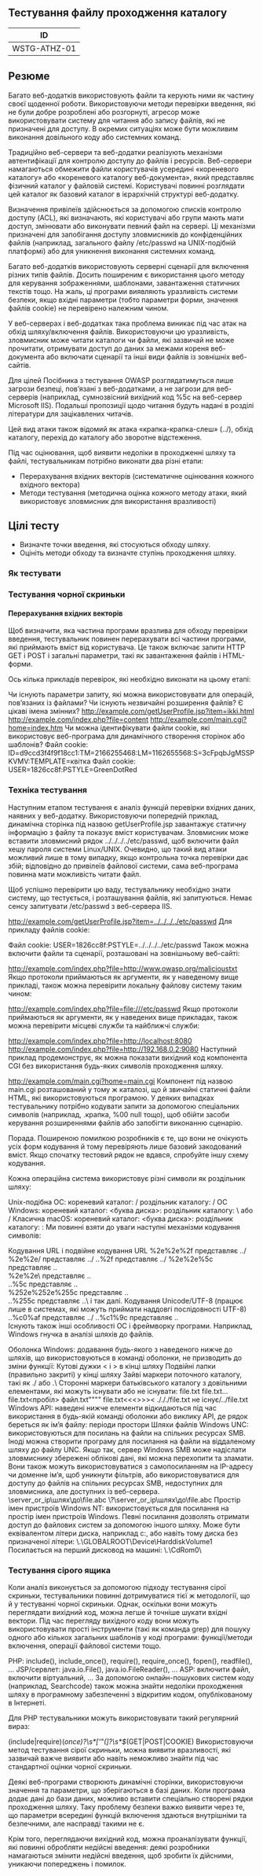 ## Тестування файлу проходження каталогу
|ID|
|----|
|WSTG-ATHZ-01|

## Резюме
Багато веб-додатків використовують файли та керують ними як частину своєї щоденної роботи. Використовуючи методи перевірки введення, які не були добре розроблені або розгорнуті, агресор може використовувати систему для читання або запису файлів, які не призначені для доступу. В окремих ситуаціях може бути можливим виконання довільного коду або системних команд.

Традиційно веб-сервери та веб-додатки реалізують механізми автентифікації для контролю доступу до файлів і ресурсів. Веб-сервери намагаються обмежити файли користувачів усередині «кореневого каталогу» або «кореневого каталогу веб-документа», який представляє фізичний каталог у файловій системі. Користувачі повинні розглядати цей каталог як базовий каталог в ієрархічній структурі веб-додатку.

Визначення привілеїв здійснюється за допомогою списків контролю доступу (ACL), які визначають, які користувачі або групи мають мати доступ, змінювати або виконувати певний файл на сервері. Ці механізми призначені для запобігання доступу зловмисників до конфіденційних файлів (наприклад, загального файлу /etc/passwd на UNIX-подібній платформі) або для уникнення виконання системних команд.

Багато веб-додатків використовують серверні сценарії для включення різних типів файлів. Досить поширеним є використання цього методу для керування зображеннями, шаблонами, завантаження статичних текстів тощо. На жаль, ці програми виявляють уразливість системи безпеки, якщо вхідні параметри (тобто параметри форми, значення файлів cookie) не перевірено належним чином.

У веб-серверах і веб-додатках така проблема виникає під час атак на обхід шляху/включення файлів. Використовуючи цю уразливість, зловмисник може читати каталоги чи файли, які зазвичай не може прочитати, отримувати доступ до даних за межами кореня веб-документа або включати сценарії та інші види файлів із зовнішніх веб-сайтів.

Для цілей Посібника з тестування OWASP розглядатимуться лише загрози безпеці, пов’язані з веб-додатками, а не загрози для веб-серверів (наприклад, сумнозвісний вихідний код %5c на веб-сервер Microsoft IIS). Подальші пропозиції щодо читання будуть надані в розділі літератури для зацікавлених читачів.

Цей вид атаки також відомий як атака «крапка-крапка-слеш» (../), обхід каталогу, перехід до каталогу або зворотне відстеження.

Під час оцінювання, щоб виявити недоліки в проходженні шляху та файлі, тестувальникам потрібно виконати два різні етапи:

- Перерахування вхідних векторів (систематичне оцінювання кожного вхідного вектора)
- Методи тестування (методична оцінка кожного методу атаки, який використовує зловмисник для використання вразливості)

## Цілі тесту
- Визначте точки введення, які стосуються обходу шляху.
- Оцініть методи обходу та визначте ступінь проходження шляху.
### Як тестувати
### Тестування чорної скриньки
#### Перерахування вхідних векторів
Щоб визначити, яка частина програми вразлива для обходу перевірки введення, тестувальник повинен перерахувати всі частини програми, які приймають вміст від користувача. Це також включає запити HTTP GET і POST і загальні параметри, такі як завантаження файлів і HTML-форми.

Ось кілька прикладів перевірок, які необхідно виконати на цьому етапі:

Чи існують параметри запиту, які можна використовувати для операцій, пов’язаних із файлами?
Чи існують незвичайні розширення файлів?
Є цікаві імена змінних?
http://example.com/getUserProfile.jsp?item=ikki.html
http://example.com/index.php?file=content
http://example.com/main.cgi?home=index.htm
Чи можна ідентифікувати файли cookie, які використовує веб-програма для динамічного створення сторінок або шаблонів?
Файл cookie: ID=d9ccd3f4f9f18cc1:TM=2166255468:LM=1162655568:S=3cFpqbJgMSSPKVMV:TEMPLATE=квітка
Файл cookie: USER=1826cc8f:PSTYLE=GreenDotRed

### Техніка тестування
Наступним етапом тестування є аналіз функцій перевірки вхідних даних, наявних у веб-додатку. Використовуючи попередній приклад, динамічна сторінка під назвою getUserProfile.jsp завантажує статичну інформацію з файлу та показує вміст користувачам. Зловмисник може вставити зловмисний рядок ../../../../etc/passwd, щоб включити файл хешу пароля системи Linux/UNIX. Очевидно, що такий вид атаки можливий лише в тому випадку, якщо контрольна точка перевірки дає збій; відповідно до привілеїв файлової системи, сама веб-програма повинна мати можливість читати файл.

Щоб успішно перевірити цю ваду, тестувальнику необхідно знати систему, що тестується, і розташування файлів, які запитуються. Немає сенсу запитувати /etc/passwd з веб-сервера IIS.

http://example.com/getUserProfile.jsp?item=../../../../etc/passwd
Для прикладу файлів cookie:

Файл cookie: USER=1826cc8f:PSTYLE=../../../../etc/passwd
Також можна включити файли та сценарії, розташовані на зовнішньому веб-сайті:

http://example.com/index.php?file=http://www.owasp.org/malicioustxt
Якщо протоколи приймаються як аргументи, як у наведеному вище прикладі, також можна перевірити локальну файлову систему таким чином:

http://example.com/index.php?file=file:///etc/passwd
Якщо протоколи приймаються як аргументи, як у наведених вище прикладах, також можна перевірити місцеві служби та найближчі служби:

http://example.com/index.php?file=http://localhost:8080
http://example.com/index.php?file=http://192.168.0.2:9080
Наступний приклад продемонструє, як можна показати вихідний код компонента CGI без використання будь-яких символів проходження шляху.

http://example.com/main.cgi?home=main.cgi
Компонент під назвою main.cgi розташований у тому ж каталозі, що й звичайні статичні файли HTML, які використовуються програмою. У деяких випадках тестувальнику потрібно кодувати запити за допомогою спеціальних символів (наприклад, .крапка, %00 null тощо), щоб обійти засоби керування розширеннями файлів або запобігти виконанню сценарію.

Порада. Поширеною помилкою розробників є те, що вони не очікують усіх форм кодування й тому перевіряють лише базовий закодований вміст. Якщо спочатку тестовий рядок не вдався, спробуйте іншу схему кодування.

Кожна операційна система використовує різні символи як роздільник шляху:

Unix-подібна ОС:
кореневий каталог: /
роздільник каталогу: /
ОС Windows:
кореневий каталог: <буква диска>:
роздільник каталогу: \ або /
Класична macOS:
кореневий каталог: <буква диска>:
роздільник каталогу: :
Ми повинні взяти до уваги наступні механізми кодування символів:

Кодування URL і подвійне кодування URL
%2e%2e%2f представляє ../
%2e%2e/ представляє ../
..%2f представляє ../
%2e%2e%5c представляє ..\
%2e%2e\ представляє ..\
..%5c представляє ..\
%252e%252e%255c представляє ..\
..%255c представляє ..\ і так далі.
Кодування Unicode/UTF-8 (працює лише в системах, які можуть приймати наддовгі послідовності UTF-8)
..%c0%af представляє ../
..%c1%9c представляє ..\
Існують також інші особливості ОС і фреймворку програми. Наприклад, Windows гнучка в аналізі шляхів до файлів.

Оболонка Windows: додавання будь-якого з наведеного нижче до шляхів, що використовуються в команді оболонки, не призводить до зміни функції:
Кутові дужки < і > в кінці шляху
Подвійні лапки (правильно закриті) у кінці шляху
Зайві маркери поточного каталогу, такі як ./ або .\\
Сторонні маркери батьківського каталогу з довільними елементами, які можуть існувати або не існувати:
file.txt
file.txt...
file.txt<пробіл>
файл.txt""""
file.txt<<<>>><
./././file.txt
не існує/../file.txt
Windows API: наведені нижче елементи відкидаються під час використання в будь-якій команді оболонки або виклику API, де рядок береться як ім’я файлу:
періоди
простори
Шляхи файлів Windows UNC: використовуються для посилань на файли на спільних ресурсах SMB. Іноді можна створити програму для посилання на файли на віддаленому шляху до файлу UNC. Якщо так, сервер Windows SMB може надіслати зловмиснику збережені облікові дані, які можна перехопити та зламати. Вони також можуть використовуватися з самопосиланням на IP-адресу чи доменне ім’я, щоб уникнути фільтрів, або використовуватися для доступу до файлів на спільних ресурсах SMB, недоступних для зловмисника, але доступних із веб-сервера.
\\server_or_ip\шлях\до\file.abc
\\?\server_or_ip\шлях\до\file.abc
Простір імен пристроїв Windows NT: використовується для посилання на простір імен пристроїв Windows. Певні посилання дозволять отримати доступ до файлових систем за допомогою іншого шляху.
Може бути еквівалентом літери диска, наприклад c:\, або навіть тому диска без призначеної літери: \\.\GLOBALROOT\Device\HarddiskVolume1\
Посилається на перший дисковод на машині: \\.\CdRom0\

### Тестування сірого ящика
Коли аналіз виконується за допомогою підходу тестування сірої скриньки, тестувальники повинні дотримуватися тієї ж методології, що й у тестуванні чорної скриньки. Однак, оскільки вони можуть переглядати вихідний код, можна легше й точніше шукати вхідні вектори. Під час перегляду вихідного коду вони можуть використовувати прості інструменти (такі як команда grep) для пошуку одного або кількох загальних шаблонів у коді програми: функції/методи включення, операції файлової системи тощо.

PHP: include(), include_once(), require(), require_once(), fopen(), readfile(), ...
JSP/сервлет: java.io.File(), java.io.FileReader(), ...
ASP: включити файл, включити віртуальний, ...
За допомогою онлайн-пошукових систем коду (наприклад, Searchcode) також можна знайти недоліки проходження шляху в програмному забезпеченні з відкритим кодом, опублікованому в Інтернеті.

Для PHP тестувальники можуть використовувати такий регулярний вираз:

(include|require)(_once)?\s*['"(]?\s*\$_(GET|POST|COOKIE)
Використовуючи метод тестування сірої скриньки, можна виявити вразливості, які зазвичай важче виявити або навіть неможливо знайти під час стандартної оцінки чорної скриньки.

Деякі веб-програми створюють динамічні сторінки, використовуючи значення та параметри, що зберігаються в базі даних. Коли програма додає дані до бази даних, можливо вставити спеціально створені рядки проходження шляху. Таку проблему безпеки важко виявити через те, що параметри всередині функцій включення здаються внутрішніми та безпечними, але насправді такими не є.

Крім того, переглядаючи вихідний код, можна проаналізувати функції, які повинні обробляти недійсні введення: деякі розробники намагаються змінити недійсні введення, щоб зробити їх дійсними, уникаючи попереджень і помилок.
